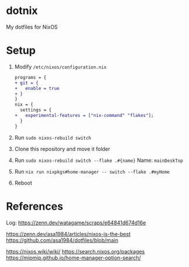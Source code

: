# dotnix

My dotfiles for NixOS

# Setup

1. Modify `/etc/nixos/configuration.nix`
   ```diff
   programs = {
   + git = {
   +   enable = true
   + }
   }
   nix = {
     settings = {
   +   experimental-features = ["nix-command" "flakes"];
     }
   }
   ```

2. Run `sudo nixos-rebuild switch`

3. Clone this repository and move it folder

4. Run `sudo nixos-rebuild switch --flake .#{name}`
   Name: `mainDeskTop`

5. Run `nix run nixpkgs#home-manager -- switch --flake .#myHome`

6. Reboot

# References

Log: https://zenn.dev/watagame/scraps/e64841d674d16e

https://zenn.dev/asa1984/articles/nixos-is-the-best
https://github.com/asa1984/dotfiles/blob/main

https://nixos.wiki/wiki/
https://search.nixos.org/packages
https://mipmip.github.io/home-manager-option-search/

